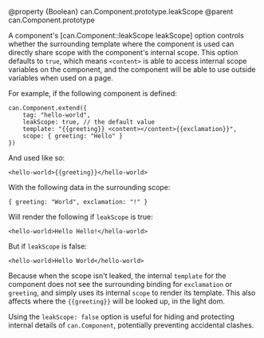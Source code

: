 @property {Boolean} can.Component.prototype.leakScope
@parent can.Component.prototype

A component's [can.Component::leakScope leakScope] option controls whether
the surrounding template where the component is used can directly share
scope with the component's internal scope. This option defaults to `true`,
which means `<content>` is able to access internal scope variables on the
component, and the component will be able to use outside variables when
used on a page.

For example, if the following component is defined:

    can.Component.extend({
        tag: "hello-world",
        leakScope: true, // the default value
        template: "{{greeting}} <content></content>{{exclamation}}",
        scope: { greeting: "Hello" }
    })

And used like so:

    <hello-world>{{greeting}}</hello-world>

With the following data in the surrounding scope:

    { greeting: "World", exclamation: "!" }

Will render the following if `leakScope` is true:

    <hello-world>Hello Hello!</hello-world>

But if `leakScope` is false:

    <hello-world>Hello World</hello-world>

Because when the scope isn't leaked, the internal `template` for the
component does not see the surrounding binding for `exclamation` or
`greeting`, and simply uses its internal `scope` to render its
template. This also affects where the `{{greeting}}` will be looked up, in
the light dom.

Using the `leakScope: false` option is useful for hiding and protecting
internal details of `can.Component`, potentially preventing accidental
clashes.
